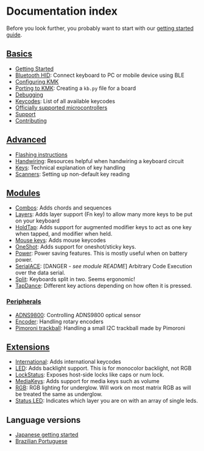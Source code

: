 # Documentation index

Before you look further, you probably want to start with our [getting started guide](basics/Getting_Started.md).

## [Basics](basics)

- [Getting Started](basics/Getting_Started.md)
- [Bluetooth HID](basics/ble_hid.md): Connect keyboard to PC or mobile device using BLE
- [Configuring KMK](basics/config_and_keymap.md)
- [Porting to KMK](basics/porting_to_kmk.md): Creating a `kb.py` file for a board
- [Debugging](basics/debugging.md)
- [Keycodes](basics/keycodes.md): List of all available keycodes
- [Officially supported microcontrollers](basics/Officially_Supported_Microcontrollers.md)
- [Support](basics/support.md)
- [Contributing](basics/contributing.md)

## [Advanced](advanced)

- [Flashing instructions](advanced/flashing.md)
- [Handwiring](advanced/handwiring.md): Resources helpful when handwiring a keyboard circuit
- [Keys](advanced/keys.md): Technical explanation of key handling
- [Scanners](advanced/scanners.md): Setting up non-default key reading

## [Modules](modules/index.md)

- [Combos](modules/combos.md): Adds chords and sequences
- [Layers](modules/layers.md): Adds layer support (Fn key) to allow many more keys to be put on your keyboard
- [HoldTap](modules/holdtap.md): Adds support for augmented modifier keys to act as one key when tapped, and modifier when held.
- [Mouse keys](modules/mouse_keys.md): Adds mouse keycodes
- [OneShot](modules/oneshot.md): Adds support for oneshot/sticky keys.
- [Power](modules/power.md): Power saving features. This is mostly useful when on battery power.
- [SerialACE](modules/serialace.md): [DANGER - _see module README_] Arbitrary Code Execution over the data serial.
- [Split](modules/split_keyboards.md): Keyboards split in two. Seems ergonomic!
- [TapDance](modules/tapdance.md): Different key actions depending on how often it is pressed.

### [Peripherals](peripherals)

- [ADNS9800](peripherals/adns9800.md): Controlling ADNS9800 optical sensor
- [Encoder](peripherals/encoder.md): Handling rotary encoders
- [Pimoroni trackball](peripherals/pimoroni_trackball.md): Handling a small I2C trackball made by Pimoroni

## [Extensions](extensions/index.md)

- [International](extensions/international.md): Adds international keycodes
- [LED](extensions/led.md): Adds backlight support. This is for monocolor backlight, not RGB
- [LockStatus](extensions/lock_status.md): Exposes host-side locks like caps or num lock.
- [MediaKeys](extensions/media_keys.md): Adds support for media keys such as volume
- [RGB](extensions/rgb.md): RGB lighting for underglow. Will work on most matrix RGB as will be treated the same as underglow.
- [Status LED](extensions/status_led.md): Indicates which layer you are on with an array of single leds.

## Language versions

- [Japanese getting started](../ja/Getting_Started.md)
- [Brazilian Portuguese](../ptBR)
